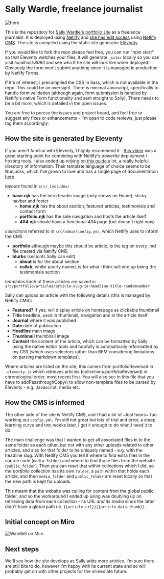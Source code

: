 # Sally Wardle, freelance journalist

![hero](https://imgur.com/F1Xs7bp)

This is the repository for [Sally Wardle's portfolio site](https://wardles.netlify.app) as a freelance journalist. It is deployed using [Netlify](https://www.netlify.com/) and [she has edit access](https://wardles.netlify.app/admin) using [Netlify CMS](https://www.netlifycms.org/). The site is compiled using the static site generator [Eleventy](https://www.11ty.dev/).

If you would like to fork the repo please feel free, you can run "npm start" so that Eleventy watches your files, it will generate `_site/` locally so you can visit *localhost:8080* and see wha tt he site will look like when deployed. Obviously the form won't submit anything since it is managed in production by Netlify Forms.

If it's of interest, I precompiled the CSS in Sass, which is not available in the repo. This could be an oversight. There is minimal Javascript, specifically to handle form validation (although again, form submission is handled by Netlify's native Form functionality and sent straight to Sally). There needs to be a bit more, which is detailed in the open issues.

You are free to peruse the issues and project board, and feel free to suggest any fixes or enhancements - I'm open to code reviews, just please tag them accordingly.

## How the site is generated by Eleventy

If you aren't familiar with Eleventy, I highly recommend it - [this video](https://www.youtube.com/watch?v=883iX2E57kc) was a great starting point for combining with Netlify's powerful deployment / hosting tools. I also ended up relying on [this guide](https://rphunt.github.io/eleventy-walkthrough/) a lot, a really helpful directory of information. Their template language of choice seems to be Nunjucks, which I've grown to love and has a single page of documentation [here](https://mozilla.github.io/nunjucks/templating.html).

*layouts* found in `src/_includes/`
- **base.njk** has the hero header image (only shows on Home), sticky navbar and footer
  - **home.njk** has the about section, featured articles, testimonials and contact form
  - **portfolio.njk** has the side navigation and hosts the article itself
  - **404.njk** should have a functional 404 page (but doesn't right now)
  
*collections* referred to in `src/admin/config.yml`, which Netlify uses to inform the CMS
- **portfolio** although maybe this should be article, is the tag on every .md file created via Netlify CMS
- **blurbs** (secionts Sally can edit)
  - **about** is for the about section
  - **collab**, whilst poorly named, is for what I think will end up being the testimonials section

*templates*
Each of these articles are saved in `src/portfolio/articles/article-slug-ie-headline-title-randomnumber`

Sally can upload an article with the following details (this is managed by Netlify CMS):
* **Featured?** if yes, will display article on homepage as clickable thumbnail
* **Title** headline, used in thumbnail, navigation and in the article itself
* **Journal** where it was published
* **Date** date of publication
* **Headline** main image
* **Thumbnail** thumbnail image
* **Content** the content of the article, which can be formatted by Sally using the native editor tools and hopfully is automatically reformatted by my CSS (which uses selectors rather than BEM considering limitations on parsing markdown templates).

Where articles are listed on the site, this comes from portfolioReversed in `.eleventy.js` which retrieves articles (collections.portfolioReversed) in chronological order, most recent first. You will also see in this file that you have to addPassthroughCopy() to allow non-template files to be parsed by Eleventy - e.g. Javascript, media etc.

## How the CMS is informed
The other side of the site is Netlify CMS, and I had a lot of ~lost hours~ fun working out `config.yml`. I'm still not great but lots of trial and error, a steep learning curve and two weeks later, I get it enough to do what I need it to do.

The main challenge was that I wanted to get all associated files in to the same folder as each other, but not with any other uploads related to other articles, and also for that folder to be uniquely named - e.g. with the headline slug. With Netlify CMS you tell it where to find extra files in the source code (`media_folder`) and where to find those files from the website (`public_folder`). Then you can reset that within collections which I did, so the *portfolio* collection has its own `folder`, a `path` within that holds each article, and then `media_folder` and `public_folder` are reset locally so that the new path is kept for uploads.

This meant that the website was calling for content from the global public folder, and so the workaround I ended up using was doubling up on retrieving data from each collection - its URL *and* its media since the latter didn't have a global path i.e. `{{article.url}}{{article.data.thumb}}`.

## Initial concept on Miro

![WardleS on Miro](https://imgur.com/EwoZ5Pv)

## Next steps
We'll see how the site develops as Sally adds more articles. I'm sure there are still bits to do, however I'm happy with its current state and so will probably get on with other projects for the immediate future.
